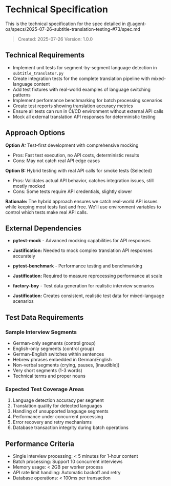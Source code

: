 # Technical Specification

This is the technical specification for the spec detailed in @.agent-os/specs/2025-07-26-subtitle-translation-testing-#73/spec.md

> Created: 2025-07-26
> Version: 1.0.0

## Technical Requirements

- Implement unit tests for segment-by-segment language detection in `subtitle_translator.py`
- Create integration tests for the complete translation pipeline with mixed-language content
- Add test fixtures with real-world examples of language switching patterns
- Implement performance benchmarking for batch processing scenarios
- Create test reports showing translation accuracy metrics
- Ensure all tests can run in CI/CD environment without external API calls
- Mock all external translation API responses for deterministic testing

## Approach Options

**Option A:** Test-first development with comprehensive mocking
- Pros: Fast test execution, no API costs, deterministic results
- Cons: May not catch real API edge cases

**Option B:** Hybrid testing with real API calls for smoke tests (Selected)
- Pros: Validates actual API behavior, catches integration issues, still mostly mocked
- Cons: Some tests require API credentials, slightly slower

**Rationale:** The hybrid approach ensures we catch real-world API issues while keeping most tests fast and free. We'll use environment variables to control which tests make real API calls.

## External Dependencies

- **pytest-mock** - Advanced mocking capabilities for API responses
- **Justification:** Needed to mock complex translation API responses accurately

- **pytest-benchmark** - Performance testing and benchmarking
- **Justification:** Required to measure reprocessing performance at scale

- **factory-boy** - Test data generation for realistic interview scenarios
- **Justification:** Creates consistent, realistic test data for mixed-language scenarios

## Test Data Requirements

### Sample Interview Segments
- German-only segments (control group)
- English-only segments (control group)
- German-English switches within sentences
- Hebrew phrases embedded in German/English
- Non-verbal segments (crying, pauses, [inaudible])
- Very short segments (1-3 words)
- Technical terms and proper nouns

### Expected Test Coverage Areas
1. Language detection accuracy per segment
2. Translation quality for detected languages
3. Handling of unsupported language segments
4. Performance under concurrent processing
5. Error recovery and retry mechanisms
6. Database transaction integrity during batch operations

## Performance Criteria

- Single interview processing: < 5 minutes for 1-hour content
- Batch processing: Support 10 concurrent interviews
- Memory usage: < 2GB per worker process
- API rate limit handling: Automatic backoff and retry
- Database operations: < 100ms per transaction
